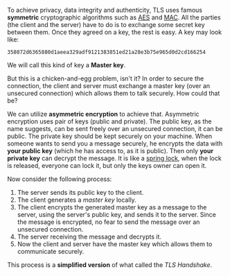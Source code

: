 To achieve privacy, data integrity and authenticity, TLS uses famous **symmetric** cryptographic algorithms such as [AES](https://en.wikipedia.org/wiki/Advanced_Encryption_Standard) and [MAC](https://en.wikipedia.org/wiki/Message_authentication_code). All the parties (the client and the server) have to do is to exchange some secret key between them. Once they agreed on a key, the rest is easy. A key may look like: 

`358072d6365880d1aeea329adf9121383851ed21a28e3b75e965d0d2cd166254` 

We will call this kind of key a **Master key**.

But this is a chicken-and-egg problem, isn't it? In order to secure the connection, the client and server must exchange a master key (over an unsecured connection) which allows them to talk securely. How could that be?

We can utilize **asymmetric encryption** to achieve that. Asymmetric encryption uses pair of keys (public and private). The public key, as the name suggests, can be sent freely over an unsecured connection, it can be public. The private key should be kept securely on your machine. When someone wants to send you a message securely, he encrypts the data with **your public key** (which he has access to, as it is public). Then only **your private key** can decrypt the message. It is like a [spring lock](https://www.google.com/search?q=%D7%9E%D7%A0%D7%A2%D7%95%D7%9C+%D7%A7%D7%A4%D7%99%D7%A5), when the lock is released, everyone can lock it, but only the keys owner can open it. 

Now consider the following process:

1. The server sends its public key to the client.
2. The client generates a *master key* locally.
3. The client encrypts the generated master key as a message to the server, using the server's public key, and sends it to the server. Since the message is encrypted, no fear to send the message over an unsecured connection. 
4. The server receiving the message and decrypts it. 
5. Now the client and server have the master key which allows them to communicate securely.   

This process is a **simplified version** of what called the *TLS Handshake*.


